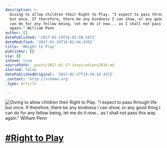 ```yaml
---
description: >-
  Giving to allow children their Right to Play. "I expect to pass through life
  but once. If therefore, there be any kindness I can show, or any good thing I
  can do for any fellow being, let me do it now... as I shall not pass this way
  again." William Penn
author: []
datePublished: '2017-01-19T16:02:58.587Z'
dateModified: '2017-01-19T16:02:44.935Z'
title: '#Right to Play'
publisher: {}
via: {}
inFeed: true
sourcePath: _posts/2017-01-17-inspirations2016.md
starred: false
datePublishedOriginal: '2017-01-17T14:39:16.437Z'
_context: 'http://schema.org'
_type: Article

---
```

![Giving to allow children their Right to Play. "I expect to pass through life but once. If therefore, there be any kindness I can show, or any good thing I can do for any fellow being, let me do it now... as I shall not pass this way again." William Penn](https://the-grid-user-content.s3-us-west-2.amazonaws.com/1bdb87c9-d890-4102-850a-3e45953c0e0e.jpg)

# [\#Right to Play][0]

[0]: https://www.facebook.com/hashtag/Inspirations2016